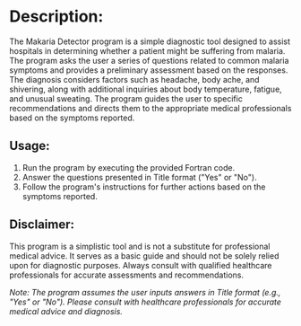 # **Description:**
The Makaria Detector program is a simple diagnostic tool designed to assist hospitals in determining whether a patient might be suffering from malaria. The program asks the user a series of questions related to common malaria symptoms and provides a preliminary assessment based on the responses. The diagnosis considers factors such as headache, body ache, and shivering, along with additional inquiries about body temperature, fatigue, and unusual sweating. The program guides the user to specific recommendations and directs them to the appropriate medical professionals based on the symptoms reported.

## **Usage:**
1. Run the program by executing the provided Fortran code.
2. Answer the questions presented in Title format ("Yes" or "No").
3. Follow the program's instructions for further actions based on the symptoms reported.

## **Disclaimer:**
This program is a simplistic tool and is not a substitute for professional medical advice. It serves as a basic guide and should not be solely relied upon for diagnostic purposes. Always consult with qualified healthcare professionals for accurate assessments and recommendations.

*Note: The program assumes the user inputs answers in Title format (e.g., "Yes" or "No").*
*Please consult with healthcare professionals for accurate medical advice and diagnosis.*
